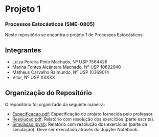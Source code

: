 # Projeto 1
### Processos Estocásticos (SME-0805)
Neste repositório se encontra o projeto 1 de Processos Estocásticos.

## Integrantes
* Luíza Pereira Pinto Machado, Nº USP 7564426
* Marina Fontes Alcântara Machado, Nº USP 10692040
* Matheus Carvalho Raimundo, Nº USP 10369014
* Vitor, Nº USP XXXXX

## Organização do Repositório
O repositório foi organizado da seguinte maneira:
* [Especificacao.pdf](Especificacao.pdf): Especificação do projeto fornecida pelo professor.
* [Resolucao.pdf](Resolucao.pdf): Relatório com resolução dos exercícios (parte escrita).
* [Simulacao.ipynb](Simulacao.ipynb): Relatório com resolução dos exercícios (parte da simulação). Deve ser executado através do Jupyter Notebook.


